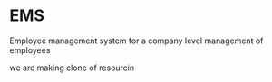 # EMS
Employee management system for a company level management of employees

we are making clone of resourcin
